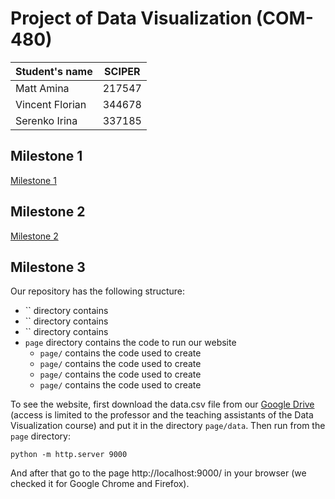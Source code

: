 # Project of Data Visualization (COM-480)

| Student's name  | SCIPER |
| --------------- | ------ |
| Matt Amina      | 217547 |
| Vincent Florian | 344678 |
| Serenko Irina   | 337185 |

## Milestone 1

[Milestone 1](Milestone1.md)

## Milestone 2

[Milestone 2](Milestone2.md)

## Milestone 3
Our repository has the following structure:
* `` directory contains 
* `` directory contains 
* `` directory contains 
* `page` directory contains the code to run our website
    * `page/` contains the code used to create
    * `page/` contains the code used to create
    * `page/` contains the code used to create
    * `page/` contains the code used to create

To see the website, first download the data.csv file from our [Google Drive](https://drive.google.com/file/d/1fdk4ubsOctuRFj3aY4pa1Y2Azvg_L48U/view?usp=sharing) (access is limited to the professor and the teaching assistants of the Data Visualization course) and put it in the directory `page/data`. Then run from the `page` directory: 
```
python -m http.server 9000
```
And after that go to the page http://localhost:9000/ in your browser (we checked it for Google Chrome and Firefox).
